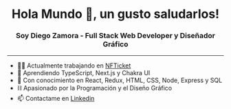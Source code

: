 <h1 align="center">Hola Mundo 👋, un gusto saludarlos!</h1>
<h3 align="center">Soy Diego Zamora - Full Stack Web Developer y Diseñador Gráfico</h3>

<hr/>

- 👨‍💻 Actualmente trabajando en <a href='https://github.com/martinsione/ticketek-web3'>NFTicket</a>
- 🌱 Aprendiendo TypeScript, Next.js y Chakra UI
- 💬 Con conocimiento en React, Redux, HTML, CSS, Node, Express y SQL
- ⛓  Apasionado por la Programación y el Diseño Gráfico
- 📫 Contactame en <a href="https://www.linkedin.com/in/diegozestudio/" >Linkedin</a>
